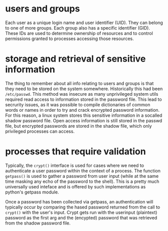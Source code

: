 # users and groups

Each user as a unique login name and user identifier (UID). They can belong to
one of more groups. Each group also has a specific identifier (GID). These IDs
are used to determine ownership of resources and to control permissions granted
to processes accessing those resources.

# storage and retrieval of sensitive information 

The thing to remember about all info relating to users and groups is that they
need to be stored on the system somewhere. Historically this had been
`/etc/passwd`. This method was insecure as many unprivileged system utils
required read access to information stored in the password file. This lead to
secrurity issues, as it was possible to compile dictionaries of common words or
names in order to try and crack encrypted password information. For this
reason, a linux system stores this sensitive information in a socalled shadow
password file. Open access information is still stored in the passwd file, but
encrypted passwords are stored in the shadow file, which only privileged
processes can access.


# processes that require validation

Typically, the `crypt()` interface is used for cases where we need to
authenticate a user password within the context of a process. The function
`getpass()` is used to gather a password from user input (while at the same
time masking any echo of the password to the shell). This is a pretty much
universally used inteface and is offered by such implementations as python's
getpass module. 

Once a password has been collected via getpass, an authentication will
typically occur by comparing the hased password returned from the call to
`crypt()` with the user's input. Crypt gets run with the userinput (plaintext)
password as the first arg and the (encypted) password that was retrieved from
the shadow password file.
